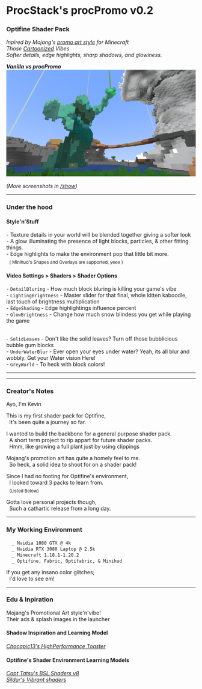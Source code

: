 # ProcStack's procPromo v0.2
### Optifine Shader Pack
*Inpired by Mojang's [promo art style](https://www.minecraft.net/content/dam/games/minecraft/key-art/nether-header.jpg) for Minecraft
<br/> Those [Cartoonized](https://www.minecraft.net/content/dam/games/minecraft/key-art/CC-Part%20I-Announce-Header.jpg) Vibes
<br/> Softer details, edge highlights, sharp shadows, and glowiness.*


***Vanilla vs procPromo***
<img src="show/LightBringer_2024-01-08.png" alt="The Light Bringer Compared" style="margin-left:auto;margin-right:auto;"/>

*(More screenshots in [/show](/show/ReadMe.md))*

---

### Under the hood
#### Style'n'Stuff
<null/> - Texture details in your world will be blended together giving a softer look
<br/> - A glow illuminating the presence of light blocks, particles, & other fitting things.
<br/> - Edge highlights to make the environment pop that little bit more.
<br/>&nbsp;      <sub>( Minihud's Shapes and Overlays are supported, yeee )</sub>

#### Video Settings > Shaders > Shader Options
<null/> - `DetailBluring` - How much block bluring is killing your game's vibe
<br/> - `LightingBrightness` - Master slider for that final, whole kitten kaboodle, last touch of brightness multiplication
<br/> - `EdgeShading` - Edge highlightings influence percent
<br/> - `GlowBrightness` - Change how much snow blindess you get while playing the game

<br/> - `SolidLeaves` - Don't like the solid leaves? Turn off those bubblicious bubble gum blocks 
<br/> - `UnderWaterBlur` - Ever open your eyes under water? Yeah, its all blur and wobbly.  Get your Water vision Here!
<br/> - `GreyWorld` - To heck with block colors!
<br/>

---
---


### Creator's Notes

Ayo, I'm Kevin

This is my first shader pack for Optifine,
<br/>&nbsp; It's been quite a journey so far.

I wanted to build the backbone for a general purpose shader pack.
<br/>&nbsp; A short term project to rip appart for future shader packs.
<br/>&nbsp; Hmm, like growing a full plant just by using clippings

Mojang's promotion art has quite a homely feel to me.
<br/>&nbsp; So heck, a solid idea to shoot for on a shader pack!

Since I had no footing for Optifine's environment,
<br/>&nbsp; I looked toward 3 packs to learn from.
<br/>&nbsp;      <sub>(Listed Below)</sub>

Gotta love personal projects though,
<br/>&nbsp; Such a cathartic release from a long day.

---

### My Working Environment
```
  _ Nvidia 1080 GTX @ 4k
  _ Nvidia RTX 3080 Laptop @ 2.5k
  _ Minecraft 1.18.1-1.20.2
  _ Optifine, Fabric, Optifabric, & Minihud
```

If you get any insano color glitches;
<br/>&nbsp; I'd love to see em!


---

### Edu & Inpiration
Mojang's Promotional Art style'n'vibe!
<br/>Their ads & splash images in the launcher

#### Shadow Inspiration and Learning Model
*[Chocapic13's HighPerformance Toaster](https://www.curseforge.com/minecraft/customization/chocapic13-high-performance-shaders)*

#### Optifine's Shader Environment Learning Models
*[Capt Tatsu's BSL Shaders v8](https://bitslablab.com)*
<br>*[Sildur's Vibrant shaders](https://www.curseforge.com/minecraft/customization/sildurs-vibrant-shaders)*


